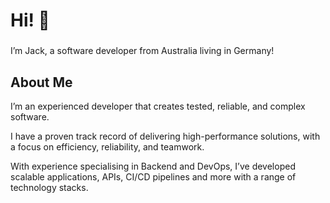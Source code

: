 <h1 align="left">Hi! 👋</h1>

###

<p align="left">I’m Jack, a software developer from Australia living in Germany!</p>

<h2 align="left">About Me</h2>

<p align="left">I’m an experienced developer that creates tested, reliable, and complex software. 
  
I have a proven track record of delivering high-performance solutions, with a focus on efficiency, reliability, and teamwork. 

With experience specialising in Backend and DevOps, I’ve developed scalable applications, APIs, CI/CD pipelines and more with a range of technology stacks.</p>
